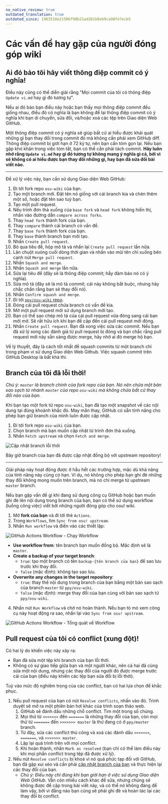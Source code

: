 ```yaml
---
no_native_review: true
outdated_translation: true
outdated_since: 1963510e21506f90b21ad201b0eb9ca98fe7ecb5
---
```


# Các vấn đề hay gặp của người đóng góp wiki

## Ai đó bảo tôi hãy viết thông điệp commit có ý nghĩa!

Điều này cũng có thể diễn giải rằng "Mọi commit của tôi có thông điệp `Update vi.md` hay gì đó tương tự".

Nếu ai đó bảo bạn điều này hoặc bạn thấy mọi thông điệp commit đều giống nhau, điều đó có nghĩa là bạn không để lại thông điệp commit có ý nghĩa khi bạn di chuyển, sửa đổi, và/hoặc xoá các tệp trên Giao diện Web GitHub.

Một thông điệp commit có ý nghĩa sẽ giúp bất cứ ai hiểu được khái quát những gì bạn thay đổi trong commit đó mà không cần phải xem GitHub diff. Thông điệp commit bị giới hạn ở 72 ký tự, nên bạn cần tóm gọn lại. Nếu bạn gặp khó khăn trong việc tóm tắt, bạn có thể cần phải tách commit. **Hãy luôn nhớ rằng `Update vi.md` hay gì đó tương tự không mang ý nghĩa gì cả, bởi vì sẽ không có ai hiểu được bạn thay đổi những gì, hay bạn đã sửa đổi bài viết nào.**

---

Để xử lý việc này, bạn cần sử dụng Giao diện Web GitHub:

1. Đi tới fork repo `osu-wiki` của bạn.
2. Tạo một branch mới. Đặt tên nó giống với cái branch kia và chèn thêm một số, hoặc đặt tên sao tuỳ bạn.
3. Tạo một pull request.
4. Nếu trình đơn thả xuống của `base fork` và `head fork` không hiển thị, nhấn vào đường dẫn `compare across forks`.
5. Thay `head fork` thành fork của bạn.
6. Thay `compare` thành cái branch có vấn đề.
7. Thay `base fork` thành fork của bạn.
8. Thay `base` thành branch bạn mới tạo.
9. Nhấn `Create pull request`.
10. Bỏ qua tiêu đề, hộp mô tả và nhấn lại `Create pull request` lần nữa.
11. Lăn chuột xuóng cuối dòng thời gian và nhấn vào mũi tên chỉ xuống bên cạnh nút `Merge pull request`.
12. Nhấn `Squash and merge`.
13. Nhấn `Squash and merge` lần nữa.
14. Sửa lại tiêu đề (đây sẽ là thông điệp commit; hẫy đảm bảo nó có ý nghĩa).
15. Sửa mô tả (đây sẽ là mô tả commit; cái này không bắt buộc, nhưng hãy chắc chắn rằng bạn sẽ thay đổi nó).
16. Nhấn `Confirm squash and merge`.
17. Đi tới [`ppy/osu-wiki` repo](https://github.com/ppy/osu-wiki).
18. Đóng cái pull request chứa branch có vấn đề kia.
19. Mở một pull request mới sử dụng branch mới tạo.
20. Bạn có thể sao chép mô tả của cái pull request vừa đóng sang cái bạn mới mở. Sẽ rất hữu ích khi bạn đề cập đến cái pull request mới đóng.
21. Nhấn `Create pull request`. Bạn đã xong việc sửa các commit. Nếu bạn đã xử lý xong các đánh giá từ pull request bị đóng và bạn chắc rằng pull request mới này sẵn sàng được merge, hãy nhờ ai đó merge hộ bạn.

Về lý thuyết, đây là cách tốt nhất để squash commits từ một branch chỉ trong phạm vi sử dụng Giao diện Web Github. Việc squash commit trên GitHub Desktop là bất khả thi.

## Branch của tôi đã lỗi thời!

*Chú ý: `master` là branch chính của fork repo của bạn. Nó nên chứa một bản sao sạch từ nhánh `master` của repo `osu-wiki` mà không chứa bất cứ thay đổi nào của bạn.*

Khi bạn tạo một fork từ repo `osu-wiki`, bạn đã tạo một snapshot về các nội dung tại đúng khoảnh khắc đó. May mắn thay, GitHub có sẵn tính năng cho phép bạn giữ branch của mình luôn được cập nhật.

1. Đi tới fork repo `osu-wiki` của bạn.
2. Chọn branch mà bạn muốn cập nhật từ trình đơn thả xuống.
3. Nhấn `Fetch upstream` và chọn `Fetch and merge`.

![](img/update-branch.png "Cập nhật branch lỗi thời")

Bây giờ branch của bạn đã được cập nhật đồng bộ với upstream repository!

---

Giải pháp này hoạt động được ở hầu hết các trường hợp, mặc dù khả năng của tính năng này cũng có hạn. Ví dụ, nó không cho phép bạn ghi đè những thay đổi không mong muốn trên branch, mà nó chỉ merge từ upstream `master` branch.

Nếu bạn gặp vấn đề gì khi đang sử dụng công cụ GitHub hoặc bạn muốn ghi đè lên nội dung trong branch của bạn, bạn có thể sử dụng workflow (luồng công việc) viết bởi những người đóng góp cho osu! wiki.

1. Mở **fork của bạn** và đi tới thẻ `Actions`.
2. Trong `Workflows`, tìm `Sync from osu! upstream`.
3. Nhấn `Run workflow` và điền vào các thiết lập:

![GitHub Actions Workflow - Chạy Workflow](img/github-actions-workflow-dialog.png "GitHub Actions Workflow - Chạy Workflow")

- **Use workflow from**: tên branch bạn muốn đồng bộ. Mặc định sẽ là `master`.
- **Create a backup of your target branch**:
  - `true`:  tạo một branch có tên `backup-{tên branch của bạn}` để sao lưu trước khi thay đổi.
  - `false` (mặc định): không tạo sao lưu.
- **Overwrite any changes in the target repository**:
  - `true`: thay thế nội dung trong branch của bạn bằng một bản sao sạch của branch `master` từ `ppy/osu-wiki`.
  - `false` (mặc định): merge thay đổi của bạn cùng với bản sao sạch từ `ppy/osu-wiki`.

4. Nhấn nút `Run Workflow` và chờ nó hoàn thành. Nếu bạn tò mò xem công cụ này hoạt động ra sao, nhấn lại vào `Sync from osu! upstream`.

![GitHub Actions Workflow - Tổng quát về Workflow](img/github-actions-workflow-overview.png "GitHub Actions Workflow - Tổng quát về Workflow")

## Pull request của tôi có conflict (xung đột)!

Có hai lý do khiến việc này xảy ra:

- Bạn đã sửa một tệp khi branch của bạn lỗi thời.
- Không có sự giao tiếp giữa bạn và một người khác, nên cả hai đã cùng sửa một nội dung, nhưng các thay đổi của người đó được merge trước cái của bạn (điều này khiến các tệp bạn sửa đổi bị lỗi thời).

Tuỳ vào mức độ nghiêm trọng của các conflict, bạn có hai lựa chọn để khắc phục.

1. Nếu pull request của bạn có nút `Resolve conflicts`, nhấn vào đó. Trình duyệt sẽ mở ra một phiên bản hơi khác của trình soạn thảo web.
   1. GitHub sẽ đánh dấu những chỗ conflict. Tìm một trong số chúng.
   2. Mọi thứ từ `<<<<<<<` đến `=======` là những thay đổi của bạn, còn mọi thứ từ `=======` đến `>>>>>>> master` là thứ đang có ở `ppy/master` branch.
   3. Từ đây, sửa các conflict thủ công và xoá các đánh dấu `<<<<<<<`, `=======`, và `>>>>>>> master`.
   4. Lặp lại quá trình trên với mọi conflict.
   5. Khi hoàn thành, nhấn `Mark as resolved` (bạn chỉ có thể làm điều này khi mọi phần conflict trong tệp đã được xử lý).
2. Nếu nút `Resolve conflicts` bị khoá vì nó quá phức tạp đối với GitHub, bạn đã gặp xui xẻo và cần phải [cập nhật branch của bạn](#branch-của-tôi-đã-lỗi-thời!) và thực hiện lại các thay đổi của bạn.
   - *Chú ý: Điều này chỉ đúng khi bạn giới hạn ở việc sử dụng Giao diện Web GitHub.*  Vẫn còn nhiều cách khác để sửa, nhưng chúng sẽ không được đề cập trong bài viết này, và có thể nó không đáng để làm vậy, bởi vì đằng nào bạn cũng sẽ phải ghi đè và hoàn tác lại các thay đổi bị conflict.
